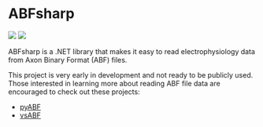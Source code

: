 # ABFsharp
[![](https://img.shields.io/azure-devops/build/swharden/swharden/5?label=Build&logo=azure%20pipelines)](https://dev.azure.com/swharden/swharden/_build/latest?definitionId=5&branchName=master)
[![](https://img.shields.io/azure-devops/tests/swharden/swharden/5?label=Tests&logo=azure%20pipelines)](https://dev.azure.com/swharden/swharden/_build/latest?definitionId=5&branchName=master)

ABFsharp is a .NET library that makes it easy to read electrophysiology data from Axon Binary Format (ABF) files.

This project is very early in development and not ready to be publicly used. Those interested in learning more about reading ABF file data are encouraged to check out these projects:
* [pyABF](https://github.com/swharden/pyABF)
* [vsABF](https://github.com/swharden/vsABF)